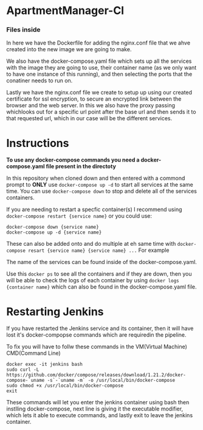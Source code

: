 # ApartmentManager-CI

### Files inside

In here we have the Dockerfile for adding the nginx.conf file that we ahve created into the new image we are going to make.

We also have the docker-compose.yaml file which sets up all the services with the image they are going to use, their container name (as we only want to have one instance of this running), and then selecting the ports that the conatiner needs to run on.

Lastly we have the nginx.conf file we create to setup up using our created certificate for ssl encryption, to secure an encrypted link between the browser and the web server. In this we also have the proxy passing whichlooks out for a specific url point after the base url and then sends it to that requested url, which in our case will be the different services. 

# Instructions
**To use any docker-compose commands you need a docker-compose.yaml file present in the directoty**

In this repository when cloned down and then entered with a commond prompt to **ONLY** use `docker-compose up -d` to start all services at the same time. You can use `docker-compose down` to stop and delete all of the services containers.

If you are needing to restart a specfic container(s) I recommend using `docker-compose restart {service name}` or you could use:
```
docker-compose down {service name}
docker-compose up -d {service name}
```

These can also be added onto and do multiple at eh same time with 
`docker-compose resart {service name} {service name} ...` 
For example

The name of the services can be found inside of the docker-compose.yaml.

Use this `docker ps` to see all the containers and if they are down, then you will be able to check the logs of each container by using `docker logs {container name}` which can also be found in the docker-compose.yaml file.

# Restarting Jenkins

If you have restarted the Jenkins service and its container, then it will have lost it's docker-compopse commands which are requiredin the pipeline.

To fix you will have to follw these commands in the VM(Virtual Machine) CMD(Command Line)
```
docker exec -it jenkins bash
sudo curl -L https://github.com/docker/compose/releases/download/1.21.2/docker-compose-`uname -s`-`uname -m` -o /usr/local/bin/docker-compose
sudo chmod +x /usr/local/bin/docker-compose
exit
```
These commands will let you enter the jenkins container using bash then instlling docker-compose, next line is giving it the executable modifier, which lets it able to execute commands, and lastly exit to leave the jenkins container. 

